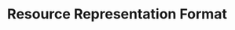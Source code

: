 ---
layout: doc-redirect-to-confluence
title: "Resource Representation Format"
permalink: /docs/resource-representation-format.html
href: https://restheart.org/learn/representation-format
---